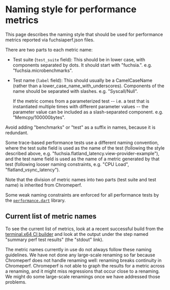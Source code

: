# Naming style for performance metrics

This page describes the naming style that should be used for
performance metrics reported via fuchsiaperf.json files.

There are two parts to each metric name:

*   Test suite (`test_suite` field): This should be in lower case,
    with components separated by dots. It should start with
    "fuchsia.".  e.g. "fuchsia.microbenchmarks".

*   Test name (`label` field): This should usually be a CamelCaseName
    (rather than a lower_case_name_with_underscores). Components of
    the name should be separated with slashes. e.g. "Syscall/Null".

    If the metric comes from a parameterized test -- i.e. a test that
    is instantiated multiple times with different parameter values --
    the parameter value can be included as a slash-separated
    component. e.g. "Memcpy/100000bytes".

Avoid adding "benchmarks" or "test" as a suffix in names, because it
is redundant.

Some trace-based performance tests use a different naming convention,
where the test suite field is used as the name of the test (following
the style described above,
e.g. "fuchsia.flatland_latency.view-provider-example"), and the test
name field is used as the name of a metric generated by that test
(following looser naming constraints, e.g. "CPU Load",
"flatland_vsync_latency").

Note that the division of metric names into two parts (test suite and
test name) is inherited from Chromeperf.

Some weak naming constraints are enforced for all performance tests by
the [`performance.dart`][performance.dart] library.

[performance.dart]: /sdk/testing/sl4f/client/lib/src/performance.dart


## Current list of metric names

To see the current list of metrics, look at a recent successful build
from the [terminal.x64 CI builder] and look at the output under the
step named "summary perf test results" (the "stdout" link).

[terminal.x64 CI builder]: <https://ci.chromium.org/p/fuchsia/builders/global.ci/terminal.x64-release-nuc_in_basic_envs>

The metric names currently in use do not always follow these naming
guidelines. We have not done any large-scale renaming so far because
Chromeperf does not handle renaming well: renaming breaks continuity
in Chromeperf. Chromeperf is not able to graph the results for a
metric across a renaming, and it might miss regressions that occur
close to a renaming. We might do some large-scale renamings once we
have addressed those problems.

